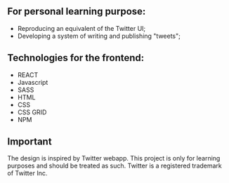 ## For personal learning purpose:

- Reproducing an equivalent of the Twitter UI;
- Developing a system of writing and publishing "tweets";


## Technologies for the frontend:

- REACT
- Javascript
- SASS
- HTML
- CSS
- CSS GRID
- NPM


## Important
The design is inspired by Twitter webapp.
This project is only for learning purposes and should be treated as such. Twitter is a registered trademark of Twitter Inc.


 